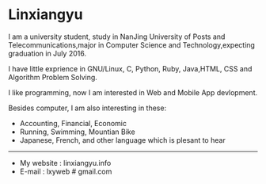 # Linxiangyu


I am a university student, study in NanJing University of Posts and Telecommunications,major in Computer Science and Technology,expecting graduation in July 2016.


I have little exprience in  GNU/Linux, C, Python, Ruby, Java,HTML, CSS and Algorithm Problem Solving.

 

I like programming, now I am interested in Web and Mobile App devlopment. 


Besides computer, I am also interesting in these:

*  Accounting, Financial, Economic
*  Running, Swimming, Mountian Bike
*  Japanese, French, and other language which is plesant to hear

---

* My website  : linxiangyu.info
* E-mail      : lxyweb # gmail.com